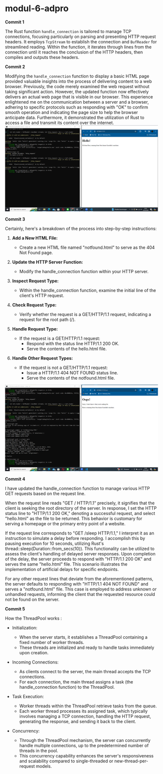 # modul-6-adpro

**Commit 1**

The Rust function `handle_connection` is tailored to manage TCP connections, focusing particularly on parsing and presenting HTTP request headers. It employs `TcpStream` to establish the connection and `BufReader` for streamlined reading. Within the function, it iterates through lines from the connection until it reaches the conclusion of the HTTP headers, then compiles and outputs these headers.

**Commit 2**

Modifying the `handle_connection` function to display a basic HTML page provided valuable insights into the process of delivering content to a web browser. Previously, the code merely examined the web request without taking significant action. However, the updated function now effectively delivers an actual web page that is visible in our browser. This experience enlightened me on the communication between a server and a browser, adhering to specific protocols such as responding with "OK" to confirm smooth operation and indicating the page size to help the browser anticipate data. Furthermore, it demonstrated the utilization of Rust to access a file and transmit its content over the internet.
![Commit 2 screen capture](commit2.png)

**Commit 3**

Certainly, here's a breakdown of the process into step-by-step instructions:

1. **Add a New HTML File:**
   - Create a new HTML file named "notfound.html" to serve as the 404 Not Found page.

2. **Update the HTTP Server Function:**
   - Modify the handle_connection function within your HTTP server.

3. **Inspect Request Type:**
   - Within the handle_connection function, examine the initial line of the client's HTTP request.

4. **Check Request Type:**
   - Verify whether the request is a GET/HTTP/1.1 request, indicating a request for the root path (/).

5. **Handle Request Type:**
   - If the request is a GET/HTTP/1.1 request:
     - Respond with the status line HTTP/1.1 200 OK.
     - Serve the contents of the hello.html file.

6. **Handle Other Request Types:**
   - If the request is not a GET/HTTP/1.1 request:
     - Issue a HTTP/1.1 404 NOT FOUND status line.
     - Serve the contents of the notfound.html file.

![Commit 3 screen capture](commit3.png)


**Commit 4**

I have updated the handle_connection function to manage various HTTP GET requests based on the request line.

When the request line reads "GET / HTTP/1.1" precisely, it signifies that the client is seeking the root directory of the server. In response, I set the HTTP status line to "HTTP/1.1 200 OK," denoting a successful request, and select "hello.html" as the file to be returned. This behavior is customary for serving a homepage or the primary entry point of a website.

If the request line corresponds to "GET /sleep HTTP/1.1," I interpret it as an instruction to simulate a delay before responding. I accomplish this by pausing execution for 10 seconds, utilizing Rust's thread::sleep(Duration::from_secs(10)). This functionality can be utilized to assess the client's handling of delayed server responses. Upon completion of the delay, the server proceeds to respond with "HTTP/1.1 200 OK" and serves the same "hello.html" file. This scenario illustrates the implementation of artificial delays for specific endpoints.

For any other request lines that deviate from the aforementioned patterns, the server defaults to responding with "HTTP/1.1 404 NOT FOUND" and serves a "notfound.html" file. This case is employed to address unknown or unhandled requests, informing the client that the requested resource could not be found on the server.


**Commit 5**

How the ThreadPool works :
- Initialization:
  - When the server starts, it establishes a ThreadPool containing a fixed number of worker threads.
  - These threads are initialized and ready to handle tasks immediately upon creation.

- Incoming Connections:
  - As clients connect to the server, the main thread accepts the TCP connections.
  - For each connection, the main thread assigns a task (the handle_connection function) to the ThreadPool.

- Task Execution:
  - Worker threads within the ThreadPool retrieve tasks from the queue.
  - Each worker thread processes its assigned task, which typically involves managing a TCP connection, handling the HTTP request, generating the response, and sending it back to the client.

- Concurrency:
  - Through the ThreadPool mechanism, the server can concurrently handle multiple connections, up to the predetermined number of threads in the pool.
  - This concurrency capability enhances the server's responsiveness and scalability compared to single-threaded or new-thread-per-request models.